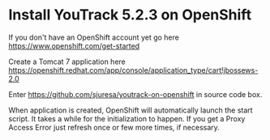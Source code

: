 Install YouTrack 5.2.3 on OpenShift
===================================

If you don't have an OpenShift account yet go here https://www.openshift.com/get-started

Create a Tomcat 7 application here https://openshift.redhat.com/app/console/application_type/cart!jbossews-2.0

Enter https://github.com/sjuresa/youtrack-on-openshift in source code box.

When application is created, OpenShift will automatically launch the start script. It takes a while for the initialization to happen. If you get a Proxy Access Error just refresh once or few more times, if necessary.
